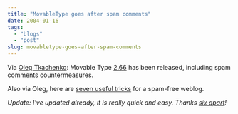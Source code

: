 ```yaml
---
title: "MovableType goes after spam comments"
date: 2004-01-16
tags: 
  - "blogs"
  - "post"
slug: movabletype-goes-after-spam-comments
---
```


Via [Oleg Tkachenko](http://www.tkachenko.com/blog/archives/000141.html): Movable Type [2.66](http://www.movabletype.org/news/2004_01.shtml#000882) has been released, including spam comments countermeasures.

Also via Oleg, here are [seven useful tricks](http://cheerleader.yoz.com/archives/000849.html) for a spam-free weblog.

_Update: I've updated already, it is really quick and easy. Thanks [six apart](http://www.movabletype.org/)!_
